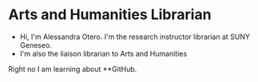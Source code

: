 # Arts and Humanities Librarian 
- Hi, I'm Alessandra Otero. I'm the research instructor librarian at SUNY Geneseo. 
- I'm also the liaison librarian to Arts and Humanities

Right no I am learning about **GitHub.
